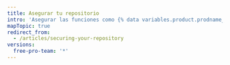 ```yaml
---
title: Asegurar tu repositorio
intro: 'Asegurar las funciones como {% data variables.product.prodname_secret_scanning %} protegen los datos de tu repositorio.'
mapTopic: true
redirect_from:
  - /articles/securing-your-repository
versions:
  free-pro-team: '*'
---
```


